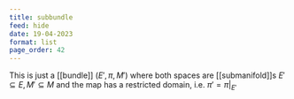 ```yaml
---
title: subbundle
feed: hide
date: 19-04-2023
format: list
page_order: 42
---
```



This is just a [[bundle]] $(E', \pi, M')$ where both spaces are [[submanifold]]s $E'\subseteq E, M'\subseteq M$ and the map has a restricted domain, i.e. $\pi' = \pi\vert_{E'}$